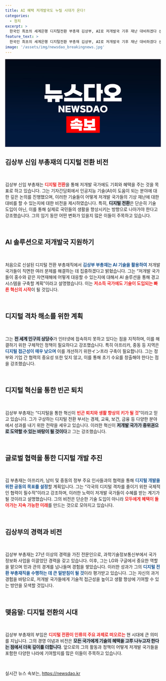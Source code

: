 ```yaml
---
title: AI 혜택 저개발국도 누릴 시대가 온다!
categories:
  - 정치
excerpt: >
  한국인 최초의 세계은행 디지털전환 부총재 김상부, AI로 저개발국 기후 재난 대비하겠다 선언! 9월 3일 업무 시작, 디지털 격차 해소를 위한 혁신 계획을 밝힌다. 클릭해 자세한 뉴스를 만나보세요!
feature_text: >
  한국인 최초의 세계은행 디지털전환 부총재 김상부, AI로 저개발국 기후 재난 대비하겠다 선언! 9월 3일 업무 시작, 디지털 격차 해소를 위한 혁신 계획을 밝힌다. 클릭해 자세한 뉴스를 만나보세요!
image: '/assets/img/newsdao_breakingnews.jpg'
---
```


<p><img src="/assets/img/newsdao_breakingnews.jpg" alt="koreaapp 속보" /></p>

<h2 data-ke-size="size26">김상부 신임 부총재의 디지털 전환 비전</h2>

<p data-ke-size="size16">&nbsp;</p>

<p data-ke-size="size16">김상부 신임 부총재는 <b><span style="color: #ee2323;">디지털 전환</span></b>을 통해 저개발 국가에도 기회와 혜택을 주는 것을 목표로 하고 있습니다. 그는 기자간담회에서 인공지능 기술(AI)이 도움이 되는 분야에 대한 깊은 논의를 진행했으며, 이러한 기술들이 어떻게 저개발 국가들의 기상 재난에 대한 대비를 할 수 있는지에 대한 비전을 제시하였습니다. 특히, <b><span style="background-color: #21538527;">디지털 전환</span></b>은 단순히 기술 도입이 아닌, 이를 통해 실제로 국민들의 생활을 향상시키는 방향으로 나아가야 한다고 강조했습니다. 그의 임기 동안 어떤 변화가 있을지 많은 이들이 주목하고 있습니다.</p>

<p data-ke-size="size16">&nbsp;</p>

<h2 data-ke-size="size26">AI 솔루션으로 저개발국 지원하기</h2>

<p data-ke-size="size16">&nbsp;</p>

<p data-ke-size="size16">처음으로 신설된 디지털 전환 부총재직에서 <b><span style="color: #1a5490;">김상부 부총재는 AI 기술을 활용하여</span></b> 저개발 국가들이 직면한 여러 문제를 해결하는 데 집중하겠다고 밝혔습니다. 그는 “저개발 국가들이 홍수와 같은 자연재해에 어떻게 대응할 수 있는지에 대해서 AI 솔루션을 통해 경고 시스템을 구축할 계획”이라고 설명했습니다. 이는 <b><span style="color: #ee2323;">저소득 국가에도 기술이 도입되는 빠른 혁신의 시작</span></b>이 될 것입니다.</p>

<p data-ke-size="size16">&nbsp;</p>

<h2 data-ke-size="size26">디지털 격차 해소를 위한 계획</h2>

<p data-ke-size="size16">&nbsp;</p>

<p data-ke-size="size16">그는 <b><span style="background-color: #21538527;">전 세계 인구의 상당수</span></b>가 인터넷에 접속하지 못하고 있다는 점을 지적하며, 이를 해결하기 위한 구체적인 정책이 필요하다고 강조했습니다. 특히 아프리카, 중동 등 지역은 <b><span style="color: #1a5490;">디지털 접근성이 매우 낮으며</span></b> 이를 개선하기 위한イン프라 구축이 필요합니다. 그는 정부와 기업 간 협력의 중요성 또한 잊지 않고, 이를 통해 초기 수요를 창출해야 한다는 점을 강조했습니다.</p>

<p data-ke-size="size16">&nbsp;</p>

<h2 data-ke-size="size26">디지털 혁신을 통한 빈곤 퇴치</h2>

<p data-ke-size="size16">&nbsp;</p>

<p data-ke-size="size16">김상부 부총재는 “디지털을 통한 혁신이 <b><span style="color: #ee2323;">빈곤 퇴치와 생활 향상의 키가 될 것</span></b>”이라고 믿고 있습니다. 그가 구상하는 디지털 전환 부서는 경제, 교육, 보건, 금융 등 다양한 분야에서 성과를 내기 위한 전략을 세우고 있습니다. 이러한 혁신이 <b><span style="background-color: #21538527;">저개발 국가가 중위권으로 도약할 수 있는 바탕이 될 것이다</span></b>고 그는 강조했습니다.</p>

<p data-ke-size="size16">&nbsp;</p>

<h2 data-ke-size="size26">글로벌 협력을 통한 디지털 개발 추진</h2>

<p data-ke-size="size16">&nbsp;</p>

<p data-ke-size="size16">김 부총재는 아프리카, 남미 및 중동의 정부 주요 인사들과의 협력을 통해 <b><span style="color: #1a5490;">디지털 개발을 위한 공동의 목표를 설정</span></b>할 계획입니다. 그는 “각국의 디지털 격차를 줄이기 위한 국제적인 협력이 필수적”이라고 강조하며, 이러한 노력이 저개발 국가들이 수혜를 받는 계기가 될 것이라고 설명했습니다. 그의 비전은 단순한 기술 도입이 아니라 <b><span style="color: #ee2323;">모두에게 혜택이 돌아가는 지속 가능한 미래</span></b>를 만드는 것으로 모아지고 있습니다.</p>

<p data-ke-size="size16">&nbsp;</p>

<h2 data-ke-size="size26">김상부의 경력과 비전</h2>

<p data-ke-size="size16">&nbsp;</p>

<p data-ke-size="size16">김상부 부총재는 27년 이상의 경력을 가진 전문인으로, 과학기술정보통신부에서 국가 정보화 사업을 이끌었던 경력을 갖고 있습니다. 이후, 그는 LG와 구글에서 중요한 역할을 맡으며 민과 관의 경계를 넘나들며 경험을 쌓았습니다. 이러한 성과가 그의 <b><span style="color: #1a5490;">디지털 전환 부총재직을 수행하는 데 큰 밑받침이 될 것</span></b>이라 평가받고 있습니다. 그는 자신의 과거 경험을 바탕으로, 저개발 국가들에게 기술적 접근성을 높이고 생활 향상에 기여할 수 있는 방안을 모색할 것입니다.</p>

<p data-ke-size="size16">&nbsp;</p>

<h2 data-ke-size="size26">맺음말: 디지털 전환의 시대</h2>

<p data-ke-size="size16">&nbsp;</p>

<p data-ke-size="size16">김상부 부총재의 부임은 <b><span style="color: #ee2323;">디지털 전환이 인류의 주요 과제로 떠오르는</span></b> 현 시대에 큰 의미를 지닙니다. 그의 경영 이념과 비전은 <b><span style="background-color: #21538527;">모든 국가에게 기술의 혜택을 고루 나누고자 한다는 점에서 더욱 깊이를 더합니다</span></b>. 앞으로의 그의 활동과 정책이 어떻게 저개발 국가들을 포함한 다양한 나라에 기여할지를 많은 이들이 주목하고 있습니다.</p>

<p data-ke-size="size16">&nbsp;</p>
실시간 뉴스 속보는, <a href="https://newsdao.kr" rel="dofollow">https://newsdao.kr</a>


